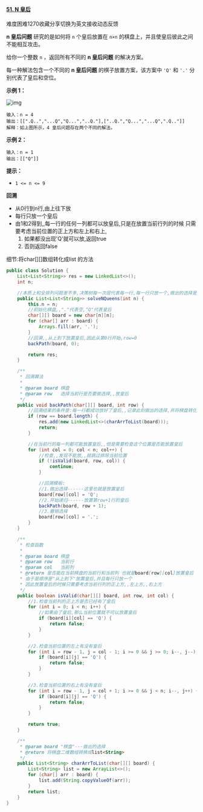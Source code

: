 #### [51. N 皇后](https://leetcode-cn.com/problems/n-queens/)

难度困难1270收藏分享切换为英文接收动态反馈

**n 皇后问题** 研究的是如何将 `n` 个皇后放置在 `n×n` 的棋盘上，并且使皇后彼此之间不能相互攻击。

给你一个整数 `n` ，返回所有不同的 **n 皇后问题** 的解决方案。

每一种解法包含一个不同的 **n 皇后问题** 的棋子放置方案，该方案中 `'Q'` 和 `'.'` 分别代表了皇后和空位。

**示例 1：**

![img](https://assets.leetcode.com/uploads/2020/11/13/queens.jpg)

```
输入：n = 4
输出：[[".Q..","...Q","Q...","..Q."],["..Q.","Q...","...Q",".Q.."]]
解释：如上图所示，4 皇后问题存在两个不同的解法。
```

**示例 2：**

```
输入：n = 1
输出：[["Q"]]
```

**提示：**

- `1 <= n <= 9`

**回溯**

* 从0行到n行,由上往下放
* 每行只放一个皇后
* 由1和2得到,,每一行的任何一列都可以放皇后,只是在放置当前行列的时候 只需要考虑当前位置的正上方和左上和右上,
    1. 如果都没出现'Q'就可以放,返回true
    2. 否则返回false

细节:将char[][]数组转化成list 的方法

```Java
public class Solution {
    List<List<String>> res = new LinkedList<>();
    int n;

    //本质上和全排列问题差不多,决策树每一次层代表每一行,每一行只放一个,做出的选择是在任意一列放置一个皇后
    public List<List<String>> solveNQueens(int n) {
        this.n = n;
        //初始化棋盘,,"."代表空,"Q"代表皇后
        char[][] board = new char[n][n];
        for (char[] arr : board) {
            Arrays.fill(arr, '.');
        }
        //回溯,,从上到下放置皇后,因此从第0行开始,row=0
        backPath(board, 0);

        return res;
    }

    /**
     * 回溯算法
     *
     * @param board 棋盘
     * @param row   选择当前行是否要做选择,,放皇后
     */
    public void backPath(char[][] board, int row) {
        //回溯结束的条件是:每一行都成功放好了皇后,,记录此刻做出的选择,并将棋盘转化成list加入res
        if (row == board.length) {
            res.add(new LinkedList<>(charArrToList(board)));
            return;
        }

        //在当前行的每一列都可能放置皇后,,但是需要检查这个位置是否能放置皇后
        for (int col = 0; col < n; col++) {
            //检查,,发现不能放,,就跳过排除当前位置
            if (!isValid(board, row, col)) {
                continue;
            }

            //回溯模板:
            //1.做出选择------这里也就是放置皇后
            board[row][col] = 'Q';
            //2.开始递归------放置第row+1行的皇后
            backPath(board, row + 1);
            //3.撤销选择
            board[row][col] = '.';
        }
    }

    /**
     * 检查函数
     *
     * @param board 棋盘
     * @param row   当前行
     * @param col   当前列
     * @return 是否能在当前棋盘的当前行和当前列 也就是board[row][col]放置皇后
     * 由于是顺序是"从上到下"放置皇后,并且每行只放一个
     * 因此放置皇后的时候只需要考虑当前行列的正上方,,左上方,,右上方
     */
    public boolean isValid(char[][] board, int row, int col) {
        //1.检查当前列的正上方是否已经有了皇后
        for (int i = 0; i < n; i++) {
            //如果由了皇后,那么当前位置就不可以放置皇后
            if (board[i][col] == 'Q') {
                return false;
            }
        }

        //2.检查当前位置的左上有没有皇后
        for (int i = row - 1, j = col - 1; i >= 0 && j >= 0; i--, j--) {
            if (board[i][j] == 'Q') {
                return false;
            }
        }

        //3.检查当前位置的右上有没有皇后
        for (int i = row - 1, j = col + 1; i >= 0 && j < n; i--, j++) {
            if (board[i][j] == 'Q') {
                return false;
            }
        }

        return true;
    }

    /**
     * @param board "棋盘"---做出的选择
     * @return 将棋盘二维数组转换成list<String>
     */
    public List<String> charArrToList(char[][] board) {
        List<String> list = new ArrayList<>();
        for (char[] arr : board) {
            list.add(String.copyValueOf(arr));
        }
        return list;
    }
}
```